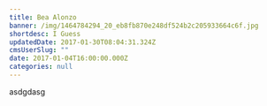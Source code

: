 ```yaml
---
title: Bea Alonzo
banner: /img/1464784294_20_eb8fb870e248df524b2c205933664c6f.jpg
shortdesc: I Guess
updatedDate: 2017-01-30T08:04:31.324Z
cmsUserSlug: ""
date: 2017-01-04T16:00:00.000Z
categories: null
---
```


asdgdasg